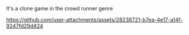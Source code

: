 It's a clone game in the crowd runner genre

https://github.com/user-attachments/assets/28238721-b7ea-4e17-a14f-9247fd29d424
